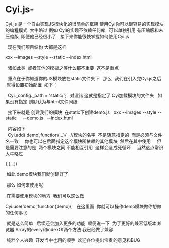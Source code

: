# Cyi.js-

Cyi.js 是一个自由实现JS模块化的很简单的框架 
 使用Cyi你可以很容易的实现模块的编程模式  大牛略过 
 例如 Cyi的实现不依赖任何库   可以单独引用 有压缩版和未压缩版  即便他已经很小了  
 接下来你能很快掌握如何使用Cyi.js
 
   现在我们项目结构 大都是这样 
   
   xxx
   --images
   --style
   --static
   --index.html
   
   诸如此类  或者其他的模板之类什么都不重要  这不是重点
   
   重点在于你知道你的JS模块放在static文件夹下
   那么  我们在引入完Cyi.js之后  就得设置初始配置  如下：
   
   Cyi._config._path = 'static/';   对没错 这就是指定了 Cyi加载模块的文件夹
   如果没有指定 则默认为与html文件同级
   
   接下来就是 创建我们的模块  在static下创建demo.js
   xxx
   --images
   --style
   --static
     --demo.js 
   --index.html
   
   内容如下  
   Cyi.add('demo',function(...){
   //模块的名字  不是随意指定的  而是必须与文件名一致 
     你也可以在后面指定这个模块所依赖的其他模块  然后在其中使用
     但是需要注意的是  两个模块之间 不能相互引用  这样会造成死循环
     当然这点常识 大牛略过
    
  },[...])
  
  如此  demo模块我们就创建好了
  
  那么 如何来使用呢
  
  在需要使用模块的地方  我们可以这么做
  
  Cyi.use('demo',function(demo){
    在这里面  你就可以操作demo模块做你想做的任何事 
  })
  
  就是这么简单   后续还会加入更多的功能 
  顺便说一下  为了更好的兼容低版本浏览器  Array的every和indexOf两个方法 我已经做了兼容 
 
  纯粹个人兴趣  开发当中也用的顺手  欢迎各位提出宝贵的意见和BUG
  
  

